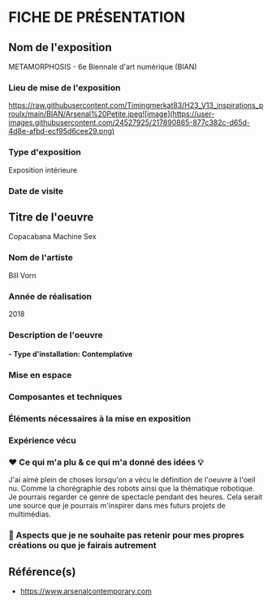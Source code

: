 
# FICHE DE PRÉSENTATION

## Nom de l'exposition
METAMORPHOSIS - 6e Biennale d'art numérique (BIAN)

### Lieu de mise de l'exposition
https://raw.githubusercontent.com/Timingmerkat83/H23_V13_inspirations_proulx/main/BIAN/Arsenal%20Petite.jpeg![image](https://user-images.githubusercontent.com/24527925/217890865-877c382c-d65d-4d8e-afbd-ecf95d6cee29.png)


### Type d'exposition
Exposition intérieure

### Date de visite

## Titre de l'oeuvre
Copacabana Machine Sex

### Nom de l'artiste
Bill Vorn

### Année de réalisation
2018

### Description de l'oeuvre

####  - Type d'installation: Contemplative

### Mise en espace

### Composantes et techniques

### Éléments nécessaires à la mise en exposition

### Expérience vécu

### ❤️ Ce qui m'a plu & ce qui m'a donné des idées 💡
J'ai aimé plein de choses lorsqu'on a vécu le définition de l'oeuvre à l'oeil nu. Comme la chorégraphie des robots ainsi que la thématique robotique. Je pourrais regarder ce genre de spectacle pendant des heures. Cela serait une source que je pourrais m'inspirer dans mes futurs projets de multimédias.


### 🤔 Aspects que je ne souhaite pas retenir pour mes propres créations ou que je fairais autrement

## Référence(s)

- https://www.arsenalcontemporary.com













